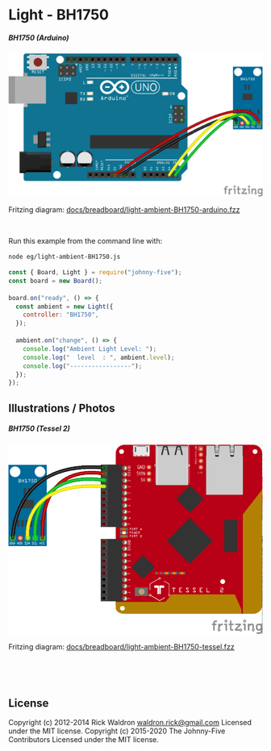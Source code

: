 <!--remove-start-->

# Light - BH1750

<!--remove-end-->






##### BH1750 (Arduino)



![docs/breadboard/light-ambient-BH1750-arduino.png](breadboard/light-ambient-BH1750-arduino.png)<br>

Fritzing diagram: [docs/breadboard/light-ambient-BH1750-arduino.fzz](breadboard/light-ambient-BH1750-arduino.fzz)

&nbsp;




Run this example from the command line with:
```bash
node eg/light-ambient-BH1750.js
```


```javascript
const { Board, Light } = require("johnny-five");
const board = new Board();

board.on("ready", () => {
  const ambient = new Light({
    controller: "BH1750",
  });

  ambient.on("change", () => {
    console.log("Ambient Light Level: ");
    console.log("  level  : ", ambient.level);
    console.log("-----------------");
  });
});

```


## Illustrations / Photos


##### BH1750 (Tessel 2)



![docs/breadboard/light-ambient-BH1750-tessel.png](breadboard/light-ambient-BH1750-tessel.png)<br>

Fritzing diagram: [docs/breadboard/light-ambient-BH1750-tessel.fzz](breadboard/light-ambient-BH1750-tessel.fzz)

&nbsp;





&nbsp;

<!--remove-start-->

## License
Copyright (c) 2012-2014 Rick Waldron <waldron.rick@gmail.com>
Licensed under the MIT license.
Copyright (c) 2015-2020 The Johnny-Five Contributors
Licensed under the MIT license.

<!--remove-end-->
